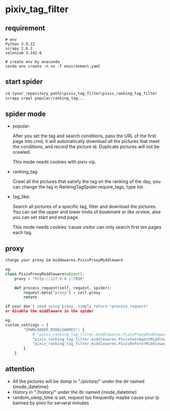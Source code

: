 # pixiv_tag_filter
## requirement

```
# env
Python 3.9.12
scrapy 2.6.2
selenium 3.141.0 

# create env by anaconda
conda env create -n xx -f environment.yaml
```

## start spider

```python
cd {your_repository_path}\pixiv_tag_filter\pixiv_ranking_tag_filter
scrapy crawl popular/ranking_tag...
```

## spider mode

- popular: 

  After you set the tag and search conditions, pass the URL of the first page into cmd, it will automatically download all the pictures that meet the conditions, and record the picture id. Duplicate pictures will not be crawled.

  This mode needs cookies with pixiv vip.

- ranking_tag:

  Crawl all the pictures that satisfy the tag on the ranking of the day, you can change the tag in RankingTagSpider.require_tags, type list.

- tag_like:

  Search all pictures of a specific tag, filter and download the pictures. You can set the upper and lower limits of *bookmark* or *like* or*view*, alse you can set start and end page.

  This mode needs cookies 'cause visitor can only search first ten pages each tag.

## proxy

```python
change your proxy in middewares.PixivProxyMiddleware

eg.
class PixivProxyMiddleware(object):
    proxy = "http://127.0.0.1:7890"

    def process_request(self, request, spider):
        request.meta["proxy"] = self.proxy
        return

if your don't need using proxy, simply return *process_request* 
or disable the middleware in the spider

eg.
custom_settings = {
        "DOWNLOADER_MIDDLEWARES": {
            # "pixiv_ranking_tag_filter.middlewares.PixivProxyMiddleware": 200,
            "pixiv_ranking_tag_filter.middlewares.PixivUserAgentMiddleware": 300,
            "pixiv_ranking_tag_filter.middlewares.PixivRefererMiddleware": 350,
        }
    }
```

## attention

- All the pictures will be dump in "./picture/" under the dir named {mode_datetime}
- History in "./history/" under the dir named {mode_datetime}
- random_sleep_time is set, request too frequently maybe cause your ip banned by pixiv for serveral minutes

 

